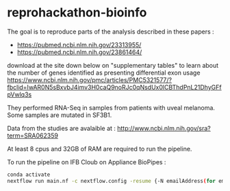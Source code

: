 # reprohackathon-bioinfo

The goal is to reproduce parts of the analysis described in these papers :<br>
  - https://pubmed.ncbi.nlm.nih.gov/23313955/<br>
  - https://pubmed.ncbi.nlm.nih.gov/23861464/<br>
  
download at the site down below on "supplementary tables" to learn about the number of genes identified as presenting differential exon usage <br> 
https://www.ncbi.nlm.nih.gov/pmc/articles/PMC5321577/?fbclid=IwAR0N5sBxvbJ4imv3H0caQ9noRJc0qNsdUx0lCBThdPnL21DhyGFfpVwlq3s


They performed RNA-Seq in samples from patients with uveal melanoma. Some samples are mutated in SF3B1. <br>

Data from the studies are avalaible at : http://www.ncbi.nlm.nih.gov/sra?term=SRA062359

At least 8 cpus and 32GB of RAM are required to run the pipeline.

To run the pipeline on IFB Cloub on Appliance BioPipes :
```bash
conda activate
nextflow run main.nf -c nextflow.config -resume {-N emailAddress(for email report) -bg (for background execution) }
```




